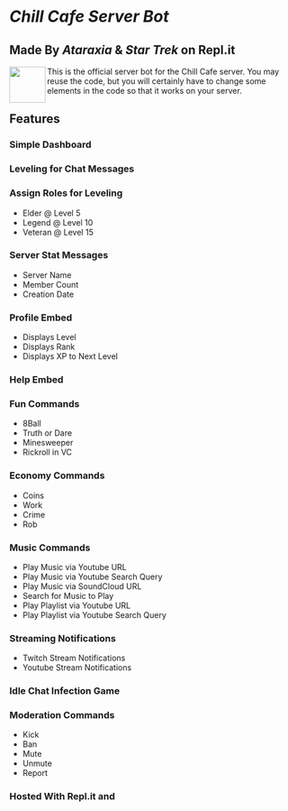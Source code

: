 # *Chill Cafe Server Bot*
## Made By *Ataraxia* & *Star Trek* on Repl.it
<img align="left" src="https://images-wixmp-ed30a86b8c4ca887773594c2.wixmp.com/f/2400b414-c503-4742-9936-d83e9d087f83/dbfc7gt-749a655c-02e3-4851-a25e-f89cb209589f.gif?token=eyJ0eXAiOiJKV1QiLCJhbGciOiJIUzI1NiJ9.eyJzdWIiOiJ1cm46YXBwOjdlMGQxODg5ODIyNjQzNzNhNWYwZDQxNWVhMGQyNmUwIiwiaXNzIjoidXJuOmFwcDo3ZTBkMTg4OTgyMjY0MzczYTVmMGQ0MTVlYTBkMjZlMCIsIm9iaiI6W1t7InBhdGgiOiJcL2ZcLzI0MDBiNDE0LWM1MDMtNDc0Mi05OTM2LWQ4M2U5ZDA4N2Y4M1wvZGJmYzdndC03NDlhNjU1Yy0wMmUzLTQ4NTEtYTI1ZS1mODljYjIwOTU4OWYuZ2lmIn1dXSwiYXVkIjpbInVybjpzZXJ2aWNlOmZpbGUuZG93bmxvYWQiXX0.XhxoHNXvGnDYn8_n41rTrYWDb-OnWQfZZEN6ietlwg8" width="64">
This is the official server bot for the Chill Cafe server. You may reuse the code, but you will certainly have to change some elements in the code so that it works on your server.

## Features
### Simple Dashboard

### Leveling for Chat Messages

### Assign Roles for Leveling
* Elder @ Level 5
* Legend @ Level 10
* Veteran @ Level 15

### Server Stat Messages
* Server Name
* Member Count
* Creation Date

### Profile Embed
* Displays Level
* Displays Rank
* Displays XP to Next Level

### Help Embed

### Fun Commands
* 8Ball
* Truth or Dare
* Minesweeper
* Rickroll in VC

### Economy Commands
* Coins
* Work
* Crime
* Rob

### Music Commands
* Play Music via Youtube URL
* Play Music via Youtube Search Query
* Play Music via SoundCloud URL
* Search for Music to Play
* Play Playlist via Youtube URL
* Play Playlist via Youtube Search Query

### Streaming Notifications
* Twitch Stream Notifications
* Youtube Stream Notifications
 
### Idle Chat Infection Game

### Moderation Commands
* Kick
* Ban
* Mute
* Unmute
* Report

### Hosted With Repl.it and 